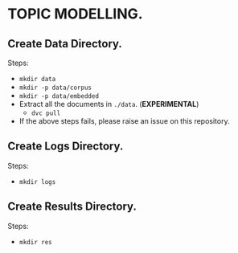 # TOPIC MODELLING.

## Create Data Directory.

Steps:

- `mkdir data`
- `mkdir -p data/corpus`
- `mkdir -p data/embedded`
- Extract all the documents in `./data`. (**EXPERIMENTAL**)
    - `dvc pull`
- If the above steps fails, please raise an issue on this repository.

## Create Logs Directory.

Steps:

- `mkdir logs`

## Create Results Directory.

Steps:

- `mkdir res`